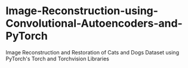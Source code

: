 # Image-Reconstruction-using-Convolutional-Autoencoders-and-PyTorch
Image Reconstruction and Restoration of Cats and Dogs Dataset using PyTorch's Torch and Torchvision Libraries
